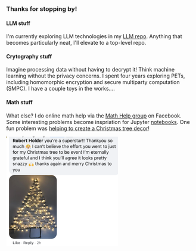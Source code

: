 ### Thanks for stopping by!

#### LLM stuff
I'm currently exploring LLM technologies in my [LLM repo](https://github.com/RobertHolderIII/LLM).  Anything that becomes particularly neat, I'll elevate to a top-level repo.

#### Crytography stuff
Imagine processing data without having to decrypt it! Think machine learning without the privacy concerns.  I spent four years exploring PETs, including homomorphic encryption and secure multiparty computation (SMPC).  I have a couple toys in the works....

#### Math stuff
What else?  I do online math help via the [Math Help group](https://www.facebook.com/groups/mathhelp) on Facebook.  Some interesting problems become inspriation for Jupyter [notebooks](https://github.com/RobertHolderIII/mathhelp/tree/master/notebooks).  One fun problem was [helping to create a Christmas tree decor](https://github.com/RobertHolderIII/mathhelp/blob/master/notebooks/xmas.ipynb)!

<img src="https://github.com/RobertHolderIII/mathhelp/blob/master/img/xmas.png" alt="xmas" width="300"/>

<!--
![xmas tree](https://github.com/RobertHolderIII/mathhelp/blob/master/img/xmas.png)



<!--
**RobertHolderIII/RobertHolderIII** is a ✨ _special_ ✨ repository because its `README.md` (this file) appears on your GitHub profile.

Here are some ideas to get you started:

- 🔭 I’m currently working on ...
- 🌱 I’m currently learning ...
- 👯 I’m looking to collaborate on ...
- 🤔 I’m looking for help with ...
- 💬 Ask me about ...
- 📫 How to reach me: ...
- 😄 Pronouns: ...
- ⚡ Fun fact: ...
-->
